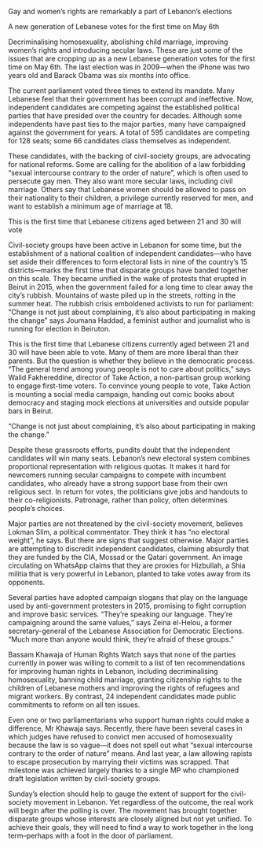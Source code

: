 Gay and women’s rights are remarkably a part of Lebanon’s elections

A new generation of Lebanese votes for the first time on May 6th

Decriminalising homosexuality, abolishing child marriage, improving women’s rights and introducing secular laws. These are just some of the issues that are cropping up as a new Lebanese generation votes for the first time on May 6th. The last election was in 2009—when the iPhone was two years old and Barack Obama was six months into office.

The current parliament voted three times to extend its mandate. Many Lebanese feel that their government has been corrupt and ineffective. Now, independent candidates are competing against the established political parties that have presided over the country for decades. Although some independents have past ties to the major parties, many have campaigned against the government for years. A total of 595 candidates are competing for 128 seats; some 66 candidates class themselves as independent.

These candidates, with the backing of civil-society groups, are advocating for national reforms. Some are calling for the abolition of a law forbidding “sexual intercourse contrary to the order of nature”, which is often used to persecute gay men. They also want more secular laws, including civil marriage. Others say that Lebanese women should be allowed to pass on their nationality to their children, a privilege currently reserved for men, and want to establish a minimum age of marriage at 18.

This is the first time that Lebanese citizens aged between 21 and 30 will vote

Civil-society groups have been active in Lebanon for some time, but the establishment of a national coalition of independent candidates—who have set aside their differences to form electoral lists in nine of the country’s 15 districts—marks the first time that disparate groups have banded together on this scale. They became unified in the wake of protests that erupted in Beirut in 2015, when the government failed for a long time to clear away the city’s rubbish. Mountains of waste piled up in the streets, rotting in the summer heat. The rubbish crisis emboldened activists to run for parliament: “Change is not just about complaining, it’s also about participating in making the change” says Joumana Haddad, a feminist author and journalist who is running for election in Beiruton.

This is the first time that Lebanese citizens currently aged between 21 and 30 will have been able to vote. Many of them are more liberal than their parents. But the question is whether they believe in the democratic process. “The general trend among young people is not to care about politics,” says Walid Fakhereddine, director of Take Action, a non-partisan group working to engage first-time voters. To convince young people to vote, Take Action is mounting a social media campaign, handing out comic books about democracy and staging mock elections at universities and outside popular bars in Beirut.

“Change is not just about complaining, it’s also about participating in making the change.”

Despite these grassroots efforts, pundits doubt that the independent candidates will win many seats. Lebanon’s new electoral system combines proportional representation with religious quotas. It makes it hard for newcomers running secular campaigns to compete with incumbent candidates, who already have a strong support base from their own religious sect. In return for votes, the politicians give jobs and handouts to their co-religionists. Patronage, rather than policy, often determines people’s choices. 

Major parties are not threatened by the civil-society movement, believes Lokman Slim, a political commentator. They think it has “no electoral weight”, he says. But there are signs that suggest otherwise. Major parties are attempting to discredit independent candidates, claiming absurdly that they are funded by the CIA, Mossad or the Qatari government. An image circulating on WhatsApp claims that they are proxies for Hizbullah, a Shia militia that is very powerful in Lebanon, planted to take votes away from its opponents.

Several parties have adopted campaign slogans that play on the language used by anti-government protesters in 2015, promising to fight corruption and improve basic services. “They’re speaking our language. They’re campaigning around the same values,” says Zeina el-Helou, a former secretary-general of the Lebanese Association for Democratic Elections. “Much more than anyone would think, they’re afraid of these groups.” 

Bassam Khawaja of Human Rights Watch says that none of the parties currently in power was willing to commit to a list of ten recommendations for improving human rights in Lebanon, including decriminalising homosexuality, banning child marriage, granting citizenship rights to the children of Lebanese mothers and improving the rights of refugees and migrant workers. By contrast, 24 independent candidates made public commitments to reform on all ten issues.

Even one or two parliamentarians who support human rights could make a difference, Mr Khawaja says. Recently, there have been several cases in which judges have refused to convict men accused of homosexuality because the law is so vague—it does not spell out what “sexual intercourse contrary to the order of nature” means. And last year, a law allowing rapists to escape prosecution by marrying their victims was scrapped. That milestone was achieved largely thanks to a single MP who championed draft legislation written by civil-society groups.

Sunday’s election should help to gauge the extent of support for the civil-society movement in Lebanon. Yet regardless of the outcome, the real work will begin after the polling is over. The movement has brought together disparate groups whose interests are closely aligned but not yet unified. To achieve their goals, they will need to find a way to work together in the long term–perhaps with a foot in the door of parliament.
